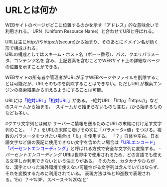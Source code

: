 # URLとは何か
WEBサイトのページがどこに位置するのかを示す「アドレス」的な意味合いで利用される。
URN（Uniform Resource Name）と合わせてURIと呼ばれる。

URLは主にhttp://やhttps://(secure)から始まり、そのあとにドメイン名が続く形で構成される。<br>
URLの構成としてはスキーム・ホスト名（ポート番号）、パス、クエリパラメータ、コンテンツ名を
含み、上記要素を含むことでWEBサイト上の詳細なページの位置を示すことができる。

WEBサイトの所有者や管理者がURLが示すWEBページやファイルを削除することは可能だが、URLそのものを削除することはできない。ただしURLが検索エンジンの検索結果から消えるようにすることは可能。

URLには<span style = "color:blue; ">「絶対URL」「相対URL」</span>がある。
-絶対URL
「http」「https://」などのスキームから始まる。
‐スキームから始まらないものも含む。/から始まるものなども多い。

#クエリ文字列とは何か
サーバーに情報を送るためにURLの末尾に付け足す文字列のこと。
「？」をURLの末尾に着けその次に「パラメータ=値」をつける。複数のパラメータをつけたい場合は「＆」を使用する。
「？」自体や空白、日本語文字など値の表記に使用できない文字を含めたい場合は<span style ="color:blue; ">「URLエンコード」「パーセントエンコーディング」</span>と呼ばれる方式で安全な文字列に変換する。
-_パーセントエンコーディング_
URIは世界中で使用されるため、どの言語でも使える文字しか利用できないという決まりがある。
そのため、カタカナやひらがな、漢字といった海外環境で使えない可能性がる文字列は含んでいてはならず、それを変換するために利用されている。
表現方法は％と16進数で表現される。'Ex）？→%3F、スペース→%20など'
